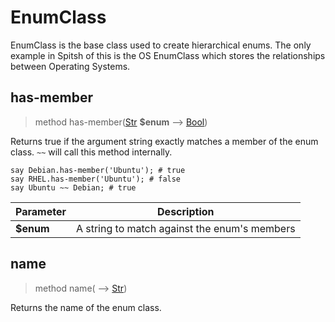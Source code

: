 # EnumClass
 EnumClass is the base class used to create hierarchical enums. The only example in Spitsh of this is the OS EnumClass which stores the relationships between Operating Systems.
## has-member
>method has-member([Str](./Str.md) **$enum** ⟶ [Bool](./Bool.md))


 Returns true if the argument string exactly matches a member of the enum class. `~~` will call this method internally.
```perl6
say Debian.has-member('Ubuntu'); # true
say RHEL.has-member('Ubuntu'); # false
say Ubuntu ~~ Debian; # true
```

|Parameter|Description|
|---------|-----------|
|**$enum**| A string to match against the enum's members|
## name
>method name( ⟶ [Str](./Str.md))


 Returns the name of the enum class.
